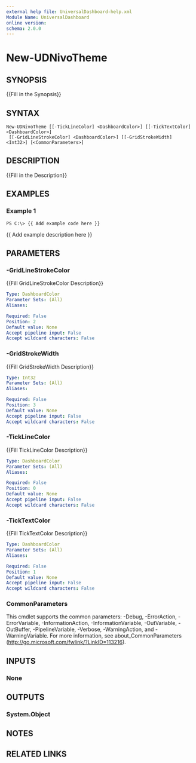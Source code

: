 ```yaml
---
external help file: UniversalDashboard-help.xml
Module Name: UniversalDashboard
online version: 
schema: 2.0.0
---
```


# New-UDNivoTheme

## SYNOPSIS
{{Fill in the Synopsis}}

## SYNTAX

```
New-UDNivoTheme [[-TickLineColor] <DashboardColor>] [[-TickTextColor] <DashboardColor>]
 [[-GridLineStrokeColor] <DashboardColor>] [[-GridStrokeWidth] <Int32>] [<CommonParameters>]
```

## DESCRIPTION
{{Fill in the Description}}

## EXAMPLES

### Example 1
```
PS C:\> {{ Add example code here }}
```

{{ Add example description here }}

## PARAMETERS

### -GridLineStrokeColor
{{Fill GridLineStrokeColor Description}}

```yaml
Type: DashboardColor
Parameter Sets: (All)
Aliases: 

Required: False
Position: 2
Default value: None
Accept pipeline input: False
Accept wildcard characters: False
```

### -GridStrokeWidth
{{Fill GridStrokeWidth Description}}

```yaml
Type: Int32
Parameter Sets: (All)
Aliases: 

Required: False
Position: 3
Default value: None
Accept pipeline input: False
Accept wildcard characters: False
```

### -TickLineColor
{{Fill TickLineColor Description}}

```yaml
Type: DashboardColor
Parameter Sets: (All)
Aliases: 

Required: False
Position: 0
Default value: None
Accept pipeline input: False
Accept wildcard characters: False
```

### -TickTextColor
{{Fill TickTextColor Description}}

```yaml
Type: DashboardColor
Parameter Sets: (All)
Aliases: 

Required: False
Position: 1
Default value: None
Accept pipeline input: False
Accept wildcard characters: False
```

### CommonParameters
This cmdlet supports the common parameters: -Debug, -ErrorAction, -ErrorVariable, -InformationAction, -InformationVariable, -OutVariable, -OutBuffer, -PipelineVariable, -Verbose, -WarningAction, and -WarningVariable. For more information, see about_CommonParameters (http://go.microsoft.com/fwlink/?LinkID=113216).

## INPUTS

### None

## OUTPUTS

### System.Object

## NOTES

## RELATED LINKS

